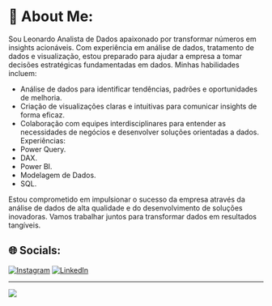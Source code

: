 # 💫 About Me:
Sou Leonardo Analista de Dados apaixonado por transformar números em insights acionáveis. Com experiência em análise de dados, tratamento de dados e visualização, estou preparado para ajudar a empresa a tomar decisões estratégicas fundamentadas em dados. Minhas habilidades incluem:

- Análise de dados para identificar tendências, padrões e oportunidades de melhoria.
- Criação de visualizações claras e intuitivas para comunicar insights de forma eficaz.
- Colaboração com equipes interdisciplinares para entender as necessidades de negócios e desenvolver soluções orientadas a dados.
Experiências:
 - Power Query.
 - DAX.
 - Power BI.
 - Modelagem de Dados.
 - SQL.

Estou comprometido em impulsionar o sucesso da empresa através da análise de dados de alta qualidade e do desenvolvimento de soluções inovadoras. Vamos trabalhar juntos para transformar dados em resultados tangíveis.


## 🌐 Socials:
[![Instagram](https://img.shields.io/badge/Instagram-%23E4405F.svg?logo=Instagram&logoColor=white)](https://instagram.com/@costaleonardo13) [![LinkedIn](https://img.shields.io/badge/LinkedIn-%230077B5.svg?logo=linkedin&logoColor=white)](https://linkedin.com/in/https://www.linkedin.com/in/leonardo-costasousa/) 



---
[![](https://visitcount.itsvg.in/api?id=LeonardoCosta13&icon=0&color=0)](https://visitcount.itsvg.in)

<!-- Proudly created with GPRM ( https://gprm.itsvg.in ) -->
